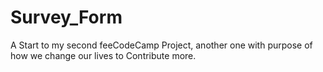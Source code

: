 # Survey_Form
A Start to my second feeCodeCamp Project, another one with purpose of how we change our lives to Contribute more.
